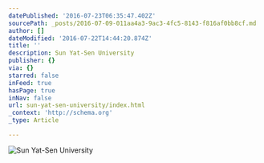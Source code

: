```yaml
---
datePublished: '2016-07-23T06:35:47.402Z'
sourcePath: _posts/2016-07-09-011aa4a3-9ac3-4fc5-8143-f816af0bb8cf.md
author: []
dateModified: '2016-07-22T14:44:20.874Z'
title: ''
description: Sun Yat-Sen University
publisher: {}
via: {}
starred: false
inFeed: true
hasPage: true
inNav: false
url: sun-yat-sen-university/index.html
_context: 'http://schema.org'
_type: Article

---
```

![Sun Yat-Sen University](https://the-grid-user-content.s3-us-west-2.amazonaws.com/1026cf88-e4b9-4697-afb0-7e1143e7d4dd.jpg)